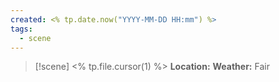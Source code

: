 ```yaml
---
created: <% tp.date.now("YYYY-MM-DD HH:mm") %>
tags: 
  - scene
---
```

> [!scene] <% tp.file.cursor(1) %>
> **Location:** 
> **Weather:** Fair
